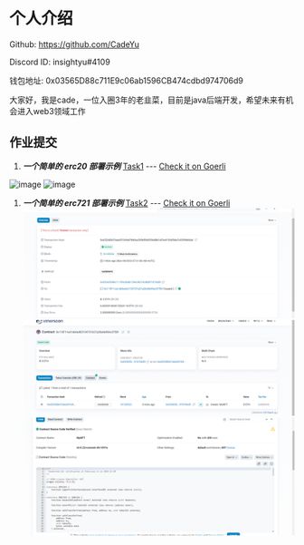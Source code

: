# 个人介绍

Github: https://github.com/CadeYu

Discord ID: insightyu#4109

钱包地址: 0x03565D88c711E9c06ab1596CB474cdbd974706d9

大家好，我是cade，一位入圈3年的老韭菜，目前是java后端开发，希望未来有机会进入web3领域工作


## 作业提交

1. ***一个简单的 erc20 部署示例***
[Task1]() --- [Check it on Goerli](https://goerli.etherscan.io/token/0x84f2f045580fc63a511e4a6821f9d9c06e4c4073#)

![image](/members/cadeYu/img/WX20231127-204245@2x.png)
![image](/members/cadeYu/img/WX20231127-204310@2x.png)

1. ***一个简单的 erc721 部署示例***
[Task2]() --- [Check it on Goerli](https://goerli.etherscan.io/tx/0xd32fd0b37aba931b94d7660ea305d59d035dd8b1df3e4193df5da7c83954b0dd#)
![image](/members/cadeYu/img/9631701156857_.pic.jpg)
![image](/members/cadeYu/img/9641701156869_.pic.jpg)
![image](/members/cadeYu/img/9651701156882_.pic.jpg)

